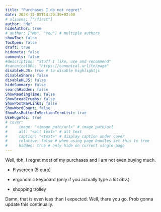 ```yaml
---
title: "Purchases I do not regret"
date: 2024-12-05T14:29:39+02:00
# aliases: ["/first"]
author: "Me"
hideAuthor: true
# author: ["Me", "You"] # multiple authors
showToc: false
TocOpen: false
draft: true
hidemeta: false
comments: false
#description: "Stuff I like, use and recommend"
#canonicalURL: "https://canonical.url/to/page"
disableHLJS: true # to disable highlightjs
disableShare: false
disableHLJS: false
hideSummary: false
searchHidden: false
ShowReadingTime: false
ShowBreadCrumbs: false
ShowPostNavLinks: false
ShowWordCount: false
ShowRssButtonInSectionTermList: true
UseHugoToc: true
# cover:
#     image: "<image path/url>" # image path/url
#     alt: "<alt text>" # alt text
#     caption: "<text>" # display caption under cover
#     relative: false # when using page bundles set this to true
#     hidden: true # only hide on current single page
---
```

Well, tbh, I regret most of my purchases and I am not even buying much.

- Flyscreen (5 euro)

- ergonomic keyboard (only if you actually type a lot obv.)

- shopping trolley

Damn, that is even less than I expected. Well, there you go. Prob gonna update this continually.
